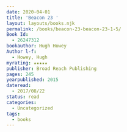 ```yaml
---
date: 2020-04-01
title: 'Beacon 23 '
layout: layouts/books.njk
permalink: /books/beacon-23-beacon-23-1-5/
Book Id:
  - 26247312
bookauthor: Hugh Howey
Author l-f:
  - Howey, Hugh
myrating: ★★★★★
publisher: Broad Reach Publishing
pages: 245
yearpublished: 2015
dateread:
  - 2017/08/22
status: read
categories:
  - Uncategorized
tags:
  - books
---
```

